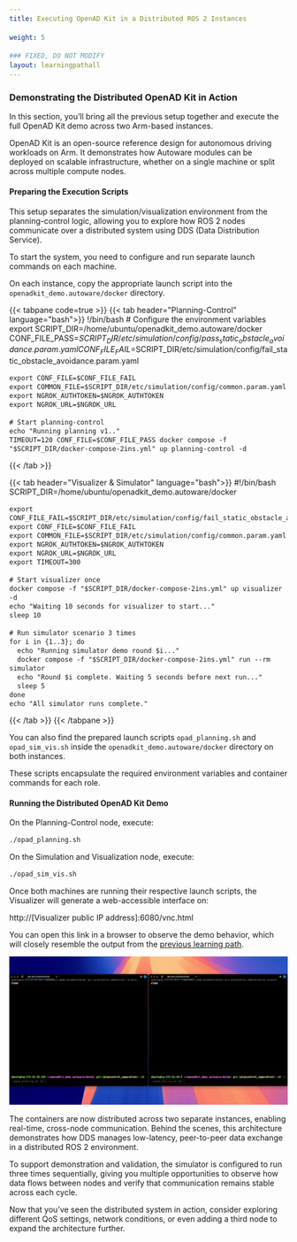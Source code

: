 ```yaml
---
title: Executing OpenAD Kit in a Distributed ROS 2 Instances

weight: 5

### FIXED, DO NOT MODIFY
layout: learningpathall
---
```


### Demonstrating the Distributed OpenAD Kit in Action

In this section, you’ll bring all the previous setup together and execute the full OpenAD Kit demo across two Arm-based instances.

OpenAD Kit is an open-source reference design for autonomous driving workloads on Arm. 
It demonstrates how Autoware modules can be deployed on scalable infrastructure, whether on a single machine or split across multiple compute nodes.

#### Preparing the Execution Scripts

This setup separates the simulation/visualization environment from the planning-control logic, allowing you to explore how ROS 2 nodes communicate over a distributed system using DDS (Data Distribution Service).

To start the system, you need to configure and run separate launch commands on each machine.

On each instance, copy the appropriate launch script into the `openadkit_demo.autoware/docker` directory.

{{< tabpane code=true >}}
  {{< tab header="Planning-Control" language="bash">}}
    !/bin/bash
    # Configure the environment variables
    export SCRIPT_DIR=/home/ubuntu/openadkit_demo.autoware/docker
    CONF_FILE_PASS=$SCRIPT_DIR/etc/simulation/config/pass_static_obstacle_avoidance.param.yaml
    CONF_FILE_FAIL=$SCRIPT_DIR/etc/simulation/config/fail_static_obstacle_avoidance.param.yaml

    export CONF_FILE=$CONF_FILE_FAIL
    export COMMON_FILE=$SCRIPT_DIR/etc/simulation/config/common.param.yaml
    export NGROK_AUTHTOKEN=$NGROK_AUTHTOKEN
    export NGROK_URL=$NGROK_URL

    # Start planning-control
    echo "Running planning v1.."
    TIMEOUT=120 CONF_FILE=$CONF_FILE_PASS docker compose -f "$SCRIPT_DIR/docker-compose-2ins.yml" up planning-control -d  
  {{< /tab >}}
  
  {{< tab header="Visualizer & Simulator" language="bash">}}
    #!/bin/bash
    SCRIPT_DIR=/home/ubuntu/openadkit_demo.autoware/docker

    export CONF_FILE_FAIL=$SCRIPT_DIR/etc/simulation/config/fail_static_obstacle_avoidance.param.yaml
    export CONF_FILE=$CONF_FILE_FAIL
    export COMMON_FILE=$SCRIPT_DIR/etc/simulation/config/common.param.yaml
    export NGROK_AUTHTOKEN=$NGROK_AUTHTOKEN
    export NGROK_URL=$NGROK_URL
    export TIMEOUT=300

    # Start visualizer once
    docker compose -f "$SCRIPT_DIR/docker-compose-2ins.yml" up visualizer -d
    echo "Waiting 10 seconds for visualizer to start..."
    sleep 10

    # Run simulator scenario 3 times
    for i in {1..3}; do
      echo "Running simulator demo round $i..."
      docker compose -f "$SCRIPT_DIR/docker-compose-2ins.yml" run --rm simulator
      echo "Round $i complete. Waiting 5 seconds before next run..."
      sleep 5
    done
    echo "All simulator runs complete." 
  {{< /tab >}}
{{< /tabpane >}}

You can also find the prepared launch scripts `opad_planning.sh` and `opad_sim_vis.sh` inside the `openadkit_demo.autoware/docker` directory on both instances.

These scripts encapsulate the required environment variables and container commands for each role.

#### Running the Distributed OpenAD Kit Demo

On the Planning-Control node, execute:

```bash
./opad_planning.sh
```

On the Simulation and Visualization node, execute:

```bash
./opad_sim_vis.sh
```


Once both machines are running their respective launch scripts, the Visualizer will generate a web-accessible interface on:

http://[Visualizer public IP address]:6080/vnc.html

You can open this link in a browser to observe the demo behavior, which will closely resemble the output from the [previous learning path](http://learn.arm.com/learning-paths/automotive/openadkit1_container/4_run_openadkit/). 

![img3 alt-text#center](split_aws_run.gif "Figure 4: Simulation")

The containers are now distributed across two separate instances, enabling real-time, cross-node communication.
Behind the scenes, this architecture demonstrates how DDS manages low-latency, peer-to-peer data exchange in a distributed ROS 2 environment.

To support demonstration and validation, the simulator is configured to run three times sequentially, giving you multiple opportunities to observe how data flows between nodes and verify that communication remains stable across each cycle.

Now that you’ve seen the distributed system in action, consider exploring different QoS settings, network conditions, or even adding a third node to expand the architecture further.
